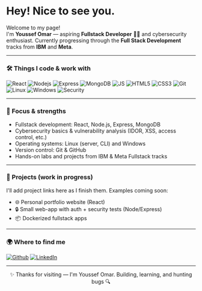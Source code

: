 <h1>  Hey! Nice to see you.</h1>

<p>Welcome to my page! </br>
I'm <b>Youssef Omar</b> — aspiring <b>Fullstack Developer</b> 👨‍💻 and cybersecurity enthusiast.  
Currently progressing through the <b>Full Stack Development</b> tracks from <b>IBM</b> and <b>Meta</b>.</p>

---

<h3>🛠️ Things I code & work with</h3>
<p>
  <img alt="React" src="https://img.shields.io/badge/-React-45b8d8?style=flat-square&logo=react&logoColor=white" />
  <img alt="Nodejs" src="https://img.shields.io/badge/-Nodejs-43853d?style=flat-square&logo=Node.js&logoColor=white" />
  <img alt="Express" src="https://img.shields.io/badge/-Express.js-000000?style=flat-square&logo=express&logoColor=white" />
  <img alt="MongoDB" src="https://img.shields.io/badge/-MongoDB-13aa52?style=flat-square&logo=mongodb&logoColor=white" />
  <img alt="JS" src="https://img.shields.io/badge/-JavaScript-F7DF1E?style=flat-square&logo=javascript&logoColor=black" />
  <img alt="HTML5" src="https://img.shields.io/badge/-HTML5-E34F26?style=flat-square&logo=html5&logoColor=white" />
  <img alt="CSS3" src="https://img.shields.io/badge/-CSS3-1572B6?style=flat-square&logo=css3&logoColor=white" />
  <img alt="Git" src="https://img.shields.io/badge/-Git-F05032?style=flat-square&logo=git&logoColor=white" />
  <img alt="Linux" src="https://img.shields.io/badge/-Linux-000000?style=flat-square&logo=linux&logoColor=white" />
  <img alt="Windows" src="https://img.shields.io/badge/-Windows-0078D6?style=flat-square&logo=windows&logoColor=white" />
  <img alt="Security" src="https://img.shields.io/badge/-Cybersecurity-FF6B6B?style=flat-square&logo=owasp&logoColor=white" />
</p>

---

<h3>🔎 Focus & strengths</h3>
<ul>
  <li>Fullstack development: React, Node.js, Express, MongoDB</li>
  <li>Cybersecurity basics & vulnerability analysis (IDOR, XSS, access control, etc.)</li>
  <li>Operating systems: Linux (server, CLI) and Windows</li>
  <li>Version control: Git & GitHub</li>
  <li>Hands-on labs and projects from IBM & Meta Fullstack tracks</li>
</ul>

---

<h3>📂 Projects (work in progress)</h3>
<p>I'll add project links here as I finish them. Examples coming soon:</p>
<ul>
  <li>🌐 Personal portfolio website (React)</li>
  <li>🔒 Small web-app with auth + security tests (Node/Express)</li>
  <li>📦 Dockerized fullstack apps</li>
</ul>

---

<h3>🌍 Where to find me</h3>
<p>
  <a href="https://github.com/YOUR_GITHUB_USERNAME" target="_blank"><img alt="Github" src="https://img.shields.io/badge/GitHub-%2312100E.svg?&style=for-the-badge&logo=Github&logoColor=white" /></a>
  <a href="https://www.linkedin.com/in/youssefomarr" target="_blank"><img alt="LinkedIn" src="https://img.shields.io/badge/linkedin-%230077B5.svg?&style=for-the-badge&logo=linkedin&logoColor=white" /></a>
</p>

---

<p align="center">✨ Thanks for visiting — I'm Youssef Omar. Building, learning, and hunting bugs 🔍</p>
